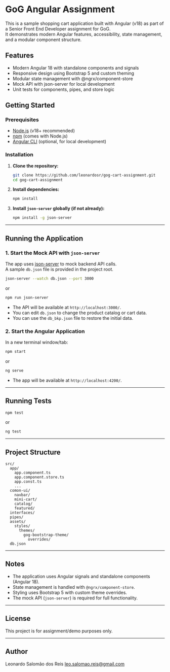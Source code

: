 # GoG Angular Assignment

This is a sample shopping cart application built with Angular (v18) as part of a Senior Front End Developer assignment for GoG.  
It demonstrates modern Angular features, accessibility, state management, and a modular component structure.

## Features

- Modern Angular 18 with standalone components and signals
- Responsive design using Bootstrap 5 and custom theming
- Modular state management with @ngrx/component-store
- Mock API with json-server for local development
- Unit tests for components, pipes, and store logic

## Getting Started

### Prerequisites

- [Node.js](https://nodejs.org/) (v18+ recommended)
- [npm](https://www.npmjs.com/) (comes with Node.js)
- [Angular CLI](https://angular.io/cli) (optional, for local development)

### Installation

1. **Clone the repository:**
    ```sh
    git clone https://github.com/leonardosr/gog-cart-assignment.git
    cd gog-cart-assignment
    ```

2. **Install dependencies:**
    ```sh
    npm install
    ```

3. **Install `json-server` globally (if not already):**
    ```sh
    npm install -g json-server
    ```

---

## Running the Application

### 1. Start the Mock API with `json-server`

The app uses [json-server](https://github.com/typicode/json-server) to mock backend API calls.  
A sample `db.json` file is provided in the project root.

```sh
json-server --watch db.json --port 3000
```
or
```sh
npm run json-server
```

- The API will be available at `http://localhost:3000/`.
- You can edit `db.json` to change the product catalog or cart data.
- You can use the `db_bkp.json` file to restore the initial data.

### 2. Start the Angular Application

In a new terminal window/tab:

```sh
npm start
```
or
```sh
ng serve
```

- The app will be available at `http://localhost:4200/`.

---

## Running Tests

```sh
npm test
```
or
```sh
ng test
```

---

## Project Structure

```
src/
  app/
    app.component.ts
    app.component.store.ts
    app.const.ts
    ...
  comon-ui/
    navbar/
    mini-cart/
    catalog/
    featured/
  interfaces/
  pipes/
  assets/
    styles/
      themes/
        gog-bootstrap-theme/
          overrides/
  db.json
```

---

## Notes

- The application uses Angular signals and standalone components (Angular 18).
- State management is handled with `@ngrx/component-store`.
- Styling uses Bootstrap 5 with custom theme overrides.
- The mock API (`json-server`) is required for full functionality.

---

## License

This project is for assignment/demo purposes only.

---

## Author

Leonardo Salomão dos Reis
leo.salomao.reis@gmail.com
